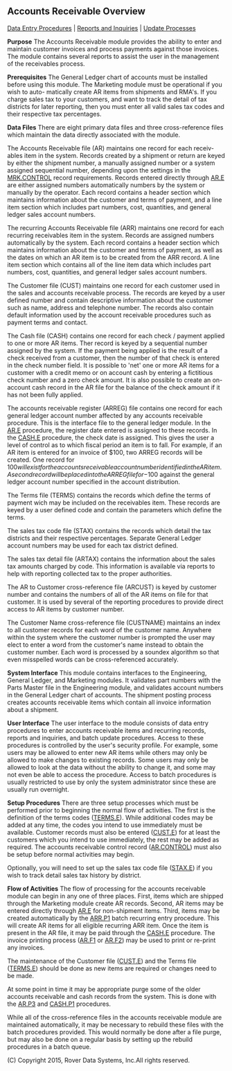 ## Accounts Receivable Overview
<PageHeader />

[Data Entry Procedures](./README.md) | [Reports and Inquiries](./README.md)
| [Update Processes](./README.md)

**Purpose**
The Accounts Receivable module provides the ability to enter and maintain
customer invoices and process payments against those invoices. The module
contains several reports to assist the user in the management of the
receivables process.

**Prerequisites**
The General Ledger chart of accounts must be installed before using this
module. The Marketing module must be operational if you wish to auto-
matically create AR items from shipments and RMA's. If you charge sales tax to
your customers, and want to track the detail of tax districts for later
reporting, then you must enter all valid sales tax codes and their respective
tax percentages.

**Data Files**
There are eight primary data files and three cross-reference files which
maintain the data directly associated with the module.

The Accounts Receivable file (AR) maintains one record for each receiv- ables
item in the system. Records created by a shipment or return are keyed by
either the shipment number, a manually assigned number or a system assigned
sequential number, depending upon the settings in the [MRK.CONTROL](./README.md) record requirements. Records entered directly through
[AR.E](./README.md) are either assigned numbers automatically numbers by the
system or manually by the operator. Each record contains a header section
which maintains information about the customer and terms of payment, and a
line item section which includes part numbers, cost, quantities, and general
ledger sales account numbers.

The recurring Accounts Receivable file (ARR) maintains one record for each
recurring receivables item in the system. Records are assigned numbers
automatically by the system. Each record contains a header section which
maintains information about the customer and terms of payment, as well as the
dates on which an AR item is to be created from the ARR record. A line item
section which contains all of the line item data which includes part numbers,
cost, quantities, and general ledger sales account numbers.

The Customer file (CUST) maintains one record for each customer used in the
sales and accounts receivable process. The records are keyed by a user defined
number and contain descriptive information about the customer such as name,
address and telephone number. The records also contain default information
used by the account receivable procedures such as payment terms and contact.

The Cash file (CASH) contains one record for each check / payment applied to
one or more AR items. Ther record is keyed by a sequential number assigned by
the system. If the payment being applied is the result of a check received
from a customer, then the number of that check is entered in the check number
field. It is possible to 'net' one or more AR items for a customer with a
credit memo or on account cash by entering a fictitious check number and a
zero check amount. It is also possible to create an on-account cash record in
the AR file for the balance of the check amount if it has not been fully
applied.

The accounts receivable register (ARREG) file contains one record for each
general ledger account number affected by any accounts receivable procedure.
This is the interface file to the general ledger module. In the
[AR.E](./README.md) procedure, the register date entered is assigned to these
records. In the [CASH.E](./README.md) procedure, the check date is assigned.
This gives the user a level of control as to which fiscal period an item is to
fall. For example, if an AR item is entered for an invoice of $100, two ARREG
records will be created. One record for $100 will exist for the accounts
receivable account number identified in the AR item. A second record will be
placed into the ARREG file for -$100 against the general ledger account number
specified in the account distribution.

The Terms file (TERMS) contains the records which define the terms of payment
wich may be included on the receivables item. These records are keyed by a
user defined code and contain the parameters which define the terms.

The sales tax code file (STAX) contains the records which detail the tax
districts and their respective percentages. Separate General Ledger account
numbers may be used for each tax district defined.

The sales tax detail file (ARTAX) contains the information about the sales tax
amounts charged by code. This information is available via reports to help
with reporting collected tax to the proper authorities.

The AR to Customer cross-reference file (ARCUST) is keyed by customer number
and contains the numbers of all of the AR items on file for that customer. It
is used by several of the reporting procedures to provide direct access to AR
items by customer number.

The Customer Name cross-reference file (CUSTNAME) maintains an index to all
customer records for each word of the customer name. Anywhere within the
system where the customer number is prompted the user may elect to enter a
word from the customer's name instead to obtain the customer number. Each word
is processed by a soundex algorithm so that even misspelled words can be
cross-referenced accurately.

**System Interface**
This module contains interfaces to the Engineering, General Ledger, and
Marketing modules. It validates part numbers with the Parts Master file in the
Engineering module, and validates account numbers in the General Ledger chart
of accounts. The shipment posting process creates accounts receivable items
which contain all invoice information about a shipment.

**User Interface**
The user interface to the module consists of data entry procedures to enter
accounts receivable items and recurring records, reports and inquiries, and
batch update procedures. Access to these procedures is controlled by the
user's security profile. For example, some users may be allowed to enter new
AR items while others may only be allowed to make changes to existing records.
Some users may only be allowed to look at the data without the ability to
change it, and some may not even be able to access the procedure. Access to
batch procedures is usually restricted to use by only the system administrator
since these are usually run overnight.

**Setup Procedures**
There are three setup processes which must be performed prior to beginning the
normal flow of activities. The first is the definition of the terms codes
([TERMS.E](./README.md)). While additional codes may be added at any time, the
codes you intend to use immediately must be available. Customer records must
also be entered ([CUST.E](./README.md)) for at least the customers which you
intend to use immediately, the rest may be added as required. The accounts
receivable control record ([AR.CONTROL](./README.md)) must also be setup
before normal activities may begin.

Optionally, you will need to set up the sales tax code file
([STAX.E](./README.md)) if you wish to track detail sales tax history by
district.

**Flow of Activities**
The flow of processing for the accounts receivable module can begin in any one
of three places. First, items which are shipped through the Marketing module
create AR records. Second, AR items may be entered directly through
[AR.E](./README.md) for non-shipment items. Third, items may be created
automatically by the [ARR.P1](./README.md) batch recurring entry procedure.
This will create AR items for all eligible recurring ARR item. Once the item
is present in the AR file, it may be paid through the [CASH.E](./README.md)
procedure. The invoice printing process ([AR.F1](./README.md) or
[AR.F2](./README.md)) may be used to print or re-print any invoices.

The maintenance of the Customer file ([CUST.E](CUST-E/README.md)) and the Terms file
([TERMS.E](./README.md)) should be done as new items are required or changes
need to be made.

At some point in time it may be appropriate purge some of the older accounts
receivable and cash records from the system. This is done with the
[AR.P3](./README.md) and [CASH.P1](./README.md) procedures.

While all of the cross-reference files in the accounts receivable module are
maintained automatically, it may be necessary to rebuild these files with the
batch procedures provided. This would normally be done after a file purge, but
may also be done on a regular basis by setting up the rebuild procedures in a
batch queue.

(C) Copyright 2015, Rover Data Systems, Inc.All rights reserved.<br>
<badge text= "Version 8.10.57 " vertical="middle" />

<PageFooter />
